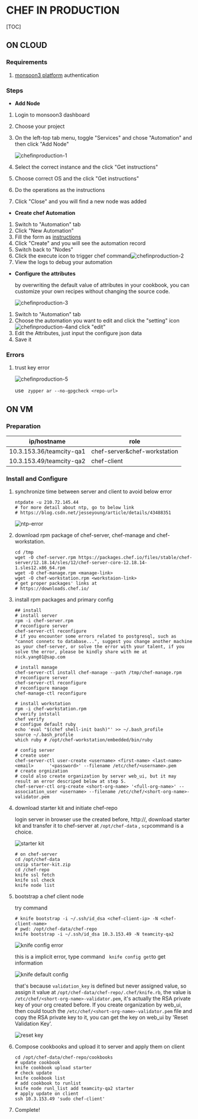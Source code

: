 # CHEF IN PRODUCTION

[TOC]

## ON CLOUD

### Requirements

1. [monsoon3 platform](https://dashboard.eu-de-2.cloud.sap/monsoon3) authentication

### Steps

* **Add Node**

1. Login to monsoon3 dashboard

2. Choose your project

3. On the left-top tab menu, toggle "Services" and chose "Automation" and then click "Add Node"

   ![chefinproduction-1](https://github.com/youngbetter/pichub/blob/master/notes/chefinproduction-1.png)

4. Select the correct instance and the click "Get instructions"

5. Choose correct OS and the click "Get instructions"

6. Do the operations as the instructions

7. Click "Close" and you will find a new node was added

* **Create chef  Automation**

1. Switch to "Automation" tab
2. Click "New Automation"
3. Fill the form as [instructions](https://documentation.global.cloud.sap/docs/automation/start/lyra.html#lyra_automation_create_chef)
4. Click "Create" and you will see the automation record
5. Switch back to "Nodes"
6. Click the execute icon to trigger chef command![chefinproduction-2](https://github.com/youngbetter/pichub/blob/master/notes/chefinproduction-2.png)
7. View the logs to debug your automation

* **Configure the attributes**

  by overwriting the default value of attributes in your cookbook, you can customize your own recipes without changing the source code.

  ![chefinproduction-3](https://github.com/youngbetter/pichub/blob/master/notes/chefinproduction-3.png)

1. Switch to "Automation" tab
2. Choose the automation you want to edit and click the "setting" icon![chefinproduction-4](https://github.com/youngbetter/pichub/blob/master/notes/chefinproduction-4.png)and click "edit"
3. Edit the Attributes, just input the configure json data
4. Save it

### Errors

1. trust key error

   ![chefinproduction-5](https://github.com/youngbetter/pichub/blob/master/notes/chefinproduction-5.png)

   use ` zypper ar --no-gpgcheck <repo-url>`


## ON VM

### Preparation

| ip/hostname              | role                         |
| ------------------------ | ---------------------------- |
| 10.3.153.36/teamcity-qa1 | chef-server&chef-workstation |
| 10.3.153.49/teamcity-qa2 | chef-client                  |

### Install and Configure

1. synchronize time between server and client to avoid below error

   ```shell
   ntpdate -u 210.72.145.44
   # for more detail about ntp, go to below link
   # https://blog.csdn.net/jesseyoung/article/details/43488351
   ```

   ![ntp-error](https://github.com/youngbetter/pichub/blob/master/notes/1540886918007.png)

2. download rpm package of chef-server, chef-manage and chef-workstation.

   ```shell
   cd /tmp
   wget -O chef-server.rpm https://packages.chef.io/files/stable/chef-server/12.18.14/sles/12/chef-server-core-12.18.14-1.sles12.x86_64.rpm
   wget -O chef-manage.rpm <manage-link>
   wget -O chef-workstation.rpm <workstaion-link>
   # get proper packages' links at
   # https://downloads.chef.io/
   ```

3. install rpm packages and primary config

   ```shell
   ## install
   # install server
   rpm -i chef-server.rpm
   # reconfigure server
   chef-server-ctl reconfigure
   # if you encounter some errors related to postgresql, such as "cannot connetc to database...", suggest you change another machine as your chef-server, or solve the error with your talent, if you solve the error, please be kindly share with me at nick.yang01@sap.com
   
   # install manage
   chef-server-ctl install chef-manage --path /tmp/chef-manage.rpm
   # reconfigure server
   chef-server-ctl reconfigure
   # reconfigure manage
   chef-manage-ctl reconfigure
   
   # install workstation
   rpm -i chef-workstation.rpm
   # verify intstall
   chef verify
   # configue default ruby
   echo 'eval "$(chef shell-init bash)"' >> ~/.bash_profile
   source ~/.bash_profile
   which ruby # /opt/chef-workstation/embedded/bin/ruby
   
   # config server
   # create user
   chef-server-ctl user-create <username> <first-name> <last-name> <email> 		'<password>' --filename /etc/chef/<username>.pem
   # create orgnization
   # could also create organization by server web_ui, but it may result an error descriped below at step 5.
   chef-server-ctl org-create <short-org-name> '<full-org-name>' --association_user <username> --filename /etc/chef/<short-org-name>-validator.pem
   ```

4. download starter kit and initiate chef-repo

   login server in browser use the <username> created before, http://<chef-server-ip>, download starter kit and transfer it to chef-server at `/opt/chef-data` , `scp`command is a choice.

   ![starter kit](https://github.com/youngbetter/pichub/blob/master/notes/1540889122662.png)

   ```shell
   # on chef-server
   cd /opt/chef-data
   unzip starter-kit.zip
   cd /chef-repo
   knife ssl fetch
   knife ssl check
   knife node list
   ```

5. bootstrap a chef client node

   try command

   ``` shell
   # knife bootstrap -i ~/.ssh/id_dsa <chef-client-ip> -N <chef-client-name>
   # pwd: /opt/chef-data/chef-repo
   knife bootstrap -i ~/.ssh/id_dsa 10.3.153.49 -N teamcity-qa2
   ```

   ![knife config error](https://github.com/youngbetter/pichub/blob/master/notes/1540889977318.png)

   this is a implicit error, type command ` knife config get`to get information

   ![knife default config](https://github.com/youngbetter/pichub/blob/master/notes/1540890402579.png)

   that's because `validation_key` is defined but never assigned value, so assign it value at `/opt/chef-data/chef-repo/.chef/knife.rb`, the value is `/etc/chef/<short-org-name>-validator.pem`, it's  actually the RSA private key of your org created before. If you create organization by web_ui, then could touch the `/etc/chef/<short-org-name>-validator.pem` file and copy the RSA private key to it, you can get the key on web_ui by 'Reset Validation Key'.

   ![reset key](https://github.com/youngbetter/pichub/blob/master/notes/1540891184484.png)

6. Compose cookbooks and upload it to server and apply them on client

   ```shell
   cd /opt/chef-data/chef-repo/cookbooks
   # update cookbook
   knife cookbook upload starter
   # check update
   knife cookbook list
   # add cookbook to runlist
   knife node runl_list add teamcity-qa2 starter
   # apply update on client
   ssh 10.3.153.49 'sudo chef-client'
   ```

7. Complete!